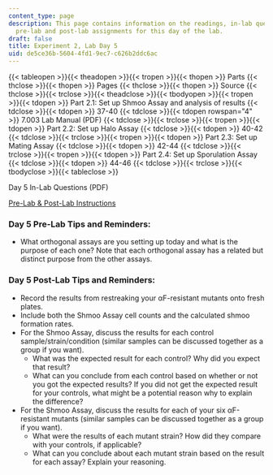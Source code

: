 ```yaml
---
content_type: page
description: This page contains information on the readings, in-lab questions, and
  pre-lab and post-lab assignments for this day of the lab.
draft: false
title: Experiment 2, Lab Day 5
uid: de5ce36b-5604-4fd1-9ec7-c626b2ddc6ac
---
```

{{< tableopen >}}{{< theadopen >}}{{< tropen >}}{{< thopen >}}
Parts
{{< thclose >}}{{< thopen >}}
Pages
{{< thclose >}}{{< thopen >}}
Source
{{< thclose >}}{{< trclose >}}{{< theadclose >}}{{< tbodyopen >}}{{< tropen >}}{{< tdopen >}}
Part 2.1: Set up Shmoo Assay and analysis of results
{{< tdclose >}}{{< tdopen >}}
37-40
{{< tdclose >}}{{< tdopen rowspan="4" >}}
7.003 Lab Manual (PDF)
{{< tdclose >}}{{< trclose >}}{{< tropen >}}{{< tdopen >}}
Part 2.2: Set up Halo Assay
{{< tdclose >}}{{< tdopen >}}
40-42
{{< tdclose >}}{{< trclose >}}{{< tropen >}}{{< tdopen >}}
Part 2.3: Set up Mating Assay
{{< tdclose >}}{{< tdopen >}}
42-44
{{< tdclose >}}{{< trclose >}}{{< tropen >}}{{< tdopen >}}
Part 2.4: Set up Sporulation Assay
{{< tdclose >}}{{< tdopen >}}
44-46
{{< tdclose >}}{{< trclose >}}{{< tbodyclose >}}{{< tableclose >}}

Day 5 In-Lab Questions (PDF)

[Pre-Lab & Post-Lab Instructions](https://draft.ocw.mit.edu/courses/7-003-applied-molecular-biology-lab-spring-2022/pages/lab-notebook-instructions/)

### Day 5 Pre-Lab Tips and Reminders:

- What orthogonal assays are you setting up today and what is the purpose of each one? Note that each orthogonal assay has a related but distinct purpose from the other assays.

### Day 5 Post-Lab Tips and Reminders:

- Record the results from restreaking your αF-resistant mutants onto fresh plates.
- Include both the Shmoo Assay cell counts and the calculated shmoo formation rates.
- For the Shmoo Assay, discuss the results for each control sample/strain/condition (similar samples can be discussed together as a group if you want).
    - What was the expected result for each control? Why did you expect that result?
    - What can you conclude from each control based on whether or not you got the expected results? If you did not get the expected result for your controls, what might be a potential reason why to explain the difference?
- For the Shmoo Assay, discuss the results for each of your six αF-resistant mutants (similar samples can be discussed together as a group if you want).
    - What were the results of each mutant strain? How did they compare with your controls, if applicable?
    - What can you conclude about each mutant strain based on the result for each assay? Explain your reasoning.